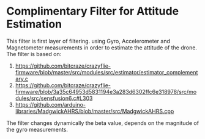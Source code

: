 # Complimentary Filter for Attitude Estimation

This filter is first layer of filtering. using Gyro, Accelerometer and Magnetometer measurements in order to estimate the attitude of the drone.
The filter is based on:

1. https://github.com/bitcraze/crazyflie-firmware/blob/master/src/modules/src/estimator/estimator_complementary.c
2. https://github.com/bitcraze/crazyflie-firmware/blob/3a35c64953d5831194e3a283d6302ffc6e318978/src/modules/src/sensfusion6.c#L303
3. https://github.com/arduino-libraries/MadgwickAHRS/blob/master/src/MadgwickAHRS.cpp

The filter changes dynamically the beta value, depends on the magnitude of the gyro measurements.
